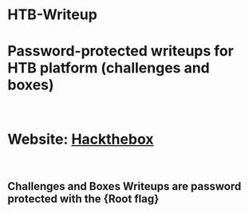 # HTB-Writeup
<h1>Password-protected writeups for HTB platform (challenges and boxes)</h1><br>
<h1>Website: <a href="https://www.hackthebox.eu/">Hackthebox</a></h1> <br>
<h2>Challenges and Boxes Writeups are password protected with the {Root flag}</h2> <br>


